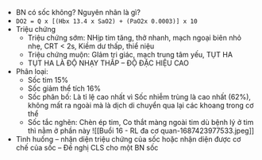- BN có sốc không? Nguyên nhân là gì?
- `DO2 = Q x [(Hbx 13.4 x SaO2) + (PaO2x 0.0003)] x 10`
- Triệu chứng
	- Triệu chứng sớm: NHịp tim tăng, thở nhanh, mạch ngoại biên nhỏ nhẹ, CRT < 2s, Kiềm dư thấp, thiể niệu
	- Triệu chứng muộn: GIảm tri giác, mạch trung tâm yếu, TỤT HA
	- TỤT HA LÀ ĐỘ NHẠY THẤP – ĐỘ ĐẶC HIỆU CAO
- Phân loại:
	- Sốc tim 15%
	- Sốc giảm thể tích 16%
	- Sốc phân bố: Là tỉ lệ cao nhất vì Sốc nhiễm trùng là cao nhất (62%), không mất ra ngoài mà là dịch di chuyển qua lại các khoang trong cơ thể
	- Sốc tắc nghẽn: Chèn ép tim, Co thắt màng ngoài tim dù bệnh lý ở tim thì nằm ở phần này
	![[Buổi 16 - RL đa cơ quan-1687423977533.jpeg]]
- Tình huống – nhận diện triệu chứng của sốc hoặc nhận diện được cơ chế của sốc – Đề nghị CLS cho một BN sốc